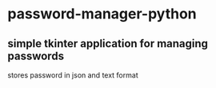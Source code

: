 # password-manager-python

## simple tkinter application for managing passwords

stores password in json and text format
